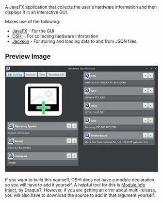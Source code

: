 A JavaFX application that collects the user's hardware information
and then displays it in an interactive GUI.

Makes use of the following:
* [JavaFX](https://openjfx.io/) - For the GUI
* [OSHI](https://github.com/oshi/oshi) - For collecting hardware information
* [Jackson](https://github.com/FasterXML/jackson) - For storing and loading data to and from JSON files.

## Preview Image

![v.0.1 app](https://raw.githubusercontent.com/AmiahBelleIsle/hardware-spec-get/main/images/spec-get-v0.1.png)


If you want to build this yourself, OSHI does not have a module declaration, so you will have
to add it yourself. A helpful tool for this is [Module Info Inject](https://github.com/DraqueT/Module-Info-Inject),
by DraqueT. However, if you are getting an error about multi-release, you will also have to download the source
to add in that argument yourself.
